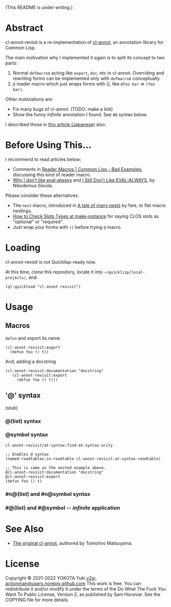 (This README is under writing.)

# Abstract

cl-annot-revisit is a re-implementation of [cl-annot](https://github.com/m2ym/cl-annot), an annotation library for Common Lisp.

The main motivation why I implemented it again is to split its concept to two parts:

1. Normal `defmacro`s acting like `export`, `doc`, etc in cl-annot. Overriding and rewriting forms can be implemented only with `defmacro`s conceptually.
2. `@` reader macro which just wraps forms with (), like `@foo bar` => `(foo bar)`.

Other motiviations are:

- Fix many bugs of cl-annot. (TODO: make a link)
- Show the funny *infinite* annotation I found. See `#@` syntax below.

I described those in [this article (Japanese)](http://y2q-actionman.hatenablog.com/entry/2019/12/20/cl-annot_%E3%82%92%E5%86%8D%E5%AE%9F%E8%A3%85%E3%81%97%E3%81%A6_cl-annot-revisit_%E3%82%92%E4%BD%9C%E3%81%A3%E3%81%9F) also.

# Before Using This...

I recommend to read articles below;

- Comments in [Reader Macros | Common Lisp - Bad Examples](https://www.reddit.com/r/Common_Lisp/comments/556mpn/reader_macros_common_lisp_bad_examples/), discussing this kind of reader macro.
- [Why I don't like eval-always](http://random-state.net/log/3387124996.html) and [I Still Don't Like EVAL-ALWAYS](http://random-state.net/log/3387296853.html), by Nikodemus Siivola.

Please consider these alternatives:

- The `nest` macro, introduced in [A tale of many nests](https://fare.livejournal.com/189741.html) by fare, to flat macro nestings.
- [How to Check Slots Types at make-instance](https://lisp-journey.gitlab.io/blog/how-to-check-slots-types-at-make-instance/) for saying CLOS slots as "optional" or "required".
- Just wrap your forms with `()` before trying `@` macro.

# Loading

cl-annot-revisit is not Quicklisp-ready now. 

At this time, clone this repository, locate it into
`~/quicklisp/local-projects/`, and:

``` common-lisp
(ql:quickload "cl-annot-revisit")
```

# Usage

## Macros 

`defun` and export its name.

``` common-lisp
(cl-annot-revisit:export
  (defun foo () t))
```

And, adding a docstring

``` common-lisp
(cl-annot-revisit:documentation "docstring"
   (cl-annot-revisit:export
     (defun foo () t)))
```

## '@' syntax

(stub)

### @(list) syntax

### @symbol syntax

`cl-annot-revisit/at-syntax:find-at-syntax-arity`

``` common-lisp
;; Enables @ syntax
(named-readtables:in-readtable cl-annot-revisit:at-syntax-readtable)

;; This is same as the nested example above.
@cl-annot-revisit:documentation "docstring"
@cl-annot-revisit:export
(defun foo () t)
```

### #n@(list) and #n@symbol syntax

### #@(list) and #@symbol -- *infinite* application



# See Also

- [The original cl-annot](https://github.com/m2ym/cl-annot), authored by Tomohiro Matsuyama.


# License 

Copyright © 2021-2022 YOKOTA Yuki <y2q-actionman@users.noreply.github.com>
This work is free. You can redistribute it and/or modify it under the
terms of the Do What The Fuck You Want To Public License, Version 2,
as published by Sam Hocevar. See the COPYING file for more details.
